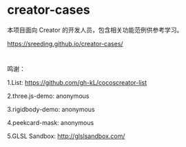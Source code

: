 # creator-cases

本项目面向 Creator 的开发人员，包含相关功能范例供参考学习。

https://sreeding.github.io/creator-cases/

#
鸣谢：

1.List: https://github.com/gh-kL/cocoscreator-list

2.three.js-demo: anonymous

3.rigidbody-demo: anonymous

4.peekcard-mask: anonymous

5.GLSL Sandbox: http://glslsandbox.com/
